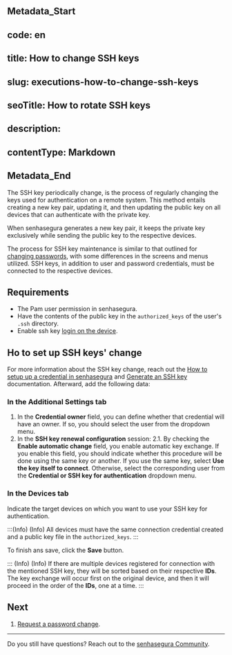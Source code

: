 ## Metadata_Start 
## code: en
## title: How to change SSH keys 
## slug: executions-how-to-change-ssh-keys 
## seoTitle: How to rotate SSH keys 
## description:  
## contentType: Markdown 
## Metadata_End
The SSH key periodically change, is the process of regularly changing the keys used for authentication on a remote system. This method entails creating a new key pair, updating it, and then updating the public key on all devices that can authenticate with the private key.

When senhasegura generates a new key pair, it keeps the private key exclusively while sending the public key to the respective devices.

The process for SSH key maintenance is similar to that outlined for [changing passwords](/v3-32/docs/en/password-change-example), with some differences in the screens and menus utilized. SSH keys, in addition to user and password credentials, must be connected to the respective devices.

## Requirements

* The Pam user permission in senhasegura.
* Have the contents of the public key in the `authorized_keys` of the user's `.ssh` directory.
* Enable ssh key [login on the device](/v3-32/docs/en/devices).

## Ho to set up SSH keys' change

For more information about the SSH key change, reach out the [How to setup up a credential in senhasegura](/v3-32/docs/pam-how-to-set-up-a-credential-in-senhasegura) and [Generate an SSH key](/v3-32/docs/en/pam-how-to-set-up-an-ssh-key) documentation. Afterward, add the following data:

### In the **Additional Settings** tab
1. In the **Credential owner** field, you can define whether that credential will have an owner. If so, you should select the user from the dropdown menu.
2. In the **SSH key renewal configuration** session:
    2.1. By checking the **Enable automatic change** field, you enable automatic key exchange. If you enable this field, you should indicate whether this procedure will be done using the same key or another. If you use the same key, select **Use the key itself to connect**. Otherwise, select the corresponding user from the **Credential or SSH key for authentication** dropdown menu.

### In the **Devices** tab
Indicate the target devices on which you want to use your SSH key for authentication. 

:::(Info) (Info)
All devices must have the same connection credential created and a public key file in the `authorized_keys`.
:::

To finish ans save, click the **Save** button.

::: (Info) (Info)
If there are multiple devices registered for connection with the mentioned SSH key, they will be sorted based on their respective **IDs**. The key exchange will occur first on the original device, and then it will proceed in the order of the **IDs**, one at a time.
:::

## Next

1. [Request a password change](/v3-32/docs/en/password-change-operations).

***

Do you still have questions? Reach out to the [senhasegura Community](https://community.senhasegura.io/).